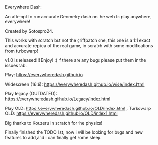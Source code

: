 Everywhere Dash:

An attempt to run accurate Geometry dash on the web to play anywhere, everywhere! 

Created by Sotospro24.

This works with scratch but not the griffpatch one, this one is a 1:1 exact and accurate replica of the real game, in scratch with some modifications from turbowarp!

v1.0 is released!!! Enjoy! :) If there are any bugs please put them in the issues tab.

Play: https://everywheredash.github.io 

Widescreen (16:9): https://everywheredash.github.io/wide/index.html

Play legacy (OUTDATED): https://everywheredash.github.io/Legacy/index.html

Play OLD: https://everywheredash.github.io/OLD/index.html , Turbowarp OLD: https://everywheredash.github.io/OLD/index1.html

Big thanks to Kouzeru in scratch for the physics!


Finally finished the TODO list, now i will be looking for bugs and new features to add,and i can finally get some sleep.


